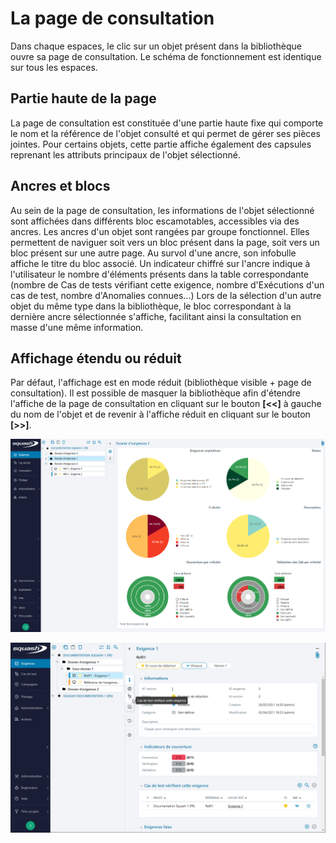 # La page de consultation

Dans chaque espaces, le clic sur un objet présent dans la bibliothèque ouvre sa page de consultation. Le schéma de fonctionnement est identique sur tous les espaces.

## Partie haute de la page

La page de consultation est constituée d'une partie haute fixe qui comporte le nom et la référence de l'objet consulté et qui permet de gérer ses pièces jointes.
Pour certains objets, cette partie affiche également des capsules reprenant les attributs principaux de l'objet sélectionné.

## Ancres et blocs

Au sein de la page de consultation, les informations de l'objet sélectionné sont affichées dans différents bloc escamotables, accessibles via des ancres.
Les ancres d'un objet sont rangées par groupe fonctionnel. Elles permettent de naviguer soit vers un bloc présent dans la page, soit vers un bloc présent sur une autre page.
Au survol d'une ancre, son infobulle affiche le titre du bloc associé. 
Un indicateur chiffré sur l'ancre indique à l'utilisateur le nombre d'éléments présents dans la table correspondante (nombre de Cas de tests vérifiant cette exigence, nombre d'Exécutions d'un cas de test, nombre d'Anomalies connues...)
Lors de la sélection d'un autre objet du même type dans la bibliothèque, le bloc correspondant à la dernière ancre sélectionnée s'affiche, facilitant ainsi la consultation en masse d'une même information.

## Affichage étendu ou réduit

Par défaut, l'affichage est en mode réduit (bibliothèque visible + page de consultation). Il est possible de masquer la bibliothèque afin d'étendre l'affiche de la page de consultation en cliquant sur le bouton **[<<]** à gauche du nom de l'objet et de revenir à l'affiche réduit en cliquant sur le bouton **[>>]**.

![consultation-dossier-fr](resources/consultation-dossier-fr.png)

![consultation-exig-fr](resources/consultation-exig-fr.png)


<!--stackedit_data:
eyJoaXN0b3J5IjpbLTE5Nzk5MzEyNSwxNzA0NjI3MTM1LC0xOT
c5OTMxMjUsMTcwNDYyNzEzNSwtMTk3OTkzMTI1LDE3MDQ2Mjcx
MzUsOTU5NzA2OTIxXX0=
-->